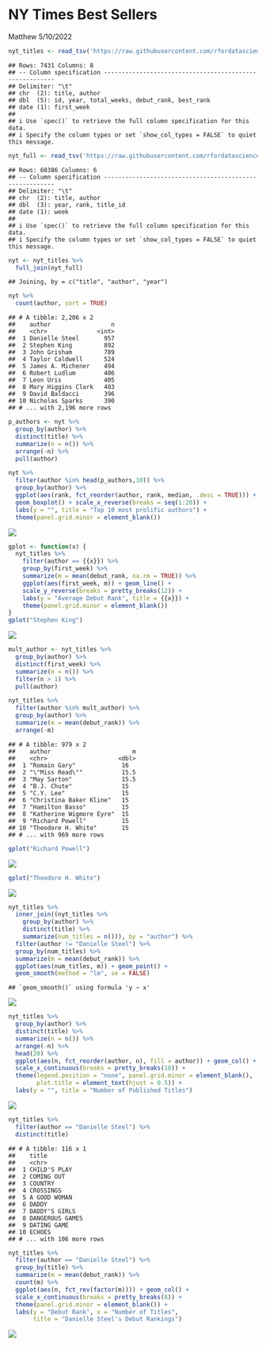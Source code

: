 NY Times Best Sellers
================
Matthew
5/10/2022

``` r
nyt_titles <- read_tsv('https://raw.githubusercontent.com/rfordatascience/tidytuesday/master/data/2022/2022-05-10/nyt_titles.tsv')
```

    ## Rows: 7431 Columns: 8
    ## -- Column specification --------------------------------------------------------
    ## Delimiter: "\t"
    ## chr  (2): title, author
    ## dbl  (5): id, year, total_weeks, debut_rank, best_rank
    ## date (1): first_week
    ## 
    ## i Use `spec()` to retrieve the full column specification for this data.
    ## i Specify the column types or set `show_col_types = FALSE` to quiet this message.

``` r
nyt_full <- read_tsv('https://raw.githubusercontent.com/rfordatascience/tidytuesday/master/data/2022/2022-05-10/nyt_full.tsv')
```

    ## Rows: 60386 Columns: 6
    ## -- Column specification --------------------------------------------------------
    ## Delimiter: "\t"
    ## chr  (2): title, author
    ## dbl  (3): year, rank, title_id
    ## date (1): week
    ## 
    ## i Use `spec()` to retrieve the full column specification for this data.
    ## i Specify the column types or set `show_col_types = FALSE` to quiet this message.

``` r
nyt <- nyt_titles %>% 
  full_join(nyt_full)
```

    ## Joining, by = c("title", "author", "year")

``` r
nyt %>% 
  count(author, sort = TRUE)
```

    ## # A tibble: 2,206 x 2
    ##    author                 n
    ##    <chr>              <int>
    ##  1 Danielle Steel       957
    ##  2 Stephen King         892
    ##  3 John Grisham         789
    ##  4 Taylor Caldwell      524
    ##  5 James A. Michener    494
    ##  6 Robert Ludlum        406
    ##  7 Leon Uris            405
    ##  8 Mary Higgins Clark   403
    ##  9 David Baldacci       396
    ## 10 Nicholas Sparks      390
    ## # ... with 2,196 more rows

``` r
p_authors <- nyt %>% 
  group_by(author) %>% 
  distinct(title) %>% 
  summarize(n = n()) %>% 
  arrange(-n) %>% 
  pull(author)

nyt %>% 
  filter(author %in% head(p_authors,10)) %>% 
  group_by(author) %>% 
  ggplot(aes(rank, fct_reorder(author, rank, median, .desc = TRUE))) +
  geom_boxplot() + scale_x_reverse(breaks = seq(1:20)) +
  labs(y = "", title = "Top 10 most prolific authors") +
  theme(panel.grid.minor = element_blank())
```

![](NYT-Best-Sellers_files/figure-gfm/unnamed-chunk-2-1.png)<!-- -->

``` r
gplot <- function(x) {
  nyt_titles %>% 
    filter(author == {{x}}) %>% 
    group_by(first_week) %>% 
    summarize(m = mean(debut_rank, na.rm = TRUE)) %>% 
    ggplot(aes(first_week, m)) + geom_line() +
    scale_y_reverse(breaks = pretty_breaks(12)) +
    labs(y = "Average Debut Rank", title = {{x}}) +
    theme(panel.grid.minor = element_blank())
}
gplot("Stephen King")
```

![](NYT-Best-Sellers_files/figure-gfm/unnamed-chunk-3-1.png)<!-- -->

``` r
mult_author <- nyt_titles %>% 
  group_by(author) %>% 
  distinct(first_week) %>% 
  summarize(n = n()) %>% 
  filter(n > 1) %>% 
  pull(author)

nyt_titles %>% 
  filter(author %in% mult_author) %>% 
  group_by(author) %>% 
  summarize(m = mean(debut_rank)) %>% 
  arrange(-m) 
```

    ## # A tibble: 979 x 2
    ##    author                       m
    ##    <chr>                    <dbl>
    ##  1 "Romain Gary"             16  
    ##  2 "\"Miss Read\""           15.5
    ##  3 "May Sarton"              15.5
    ##  4 "B.J. Chute"              15  
    ##  5 "C.Y. Lee"                15  
    ##  6 "Christina Baker Kline"   15  
    ##  7 "Hamilton Basso"          15  
    ##  8 "Katherine Wigmore Eyre"  15  
    ##  9 "Richard Powell"          15  
    ## 10 "Theodore H. White"       15  
    ## # ... with 969 more rows

``` r
gplot("Richard Powell")
```

![](NYT-Best-Sellers_files/figure-gfm/unnamed-chunk-4-1.png)<!-- -->

``` r
gplot("Theodore H. White")
```

![](NYT-Best-Sellers_files/figure-gfm/unnamed-chunk-4-2.png)<!-- -->

``` r
nyt_titles %>% 
  inner_join((nyt_titles %>% 
    group_by(author) %>% 
    distinct(title) %>% 
    summarize(num_titles = n())), by = "author") %>% 
  filter(author != "Danielle Steel") %>% 
  group_by(num_titles) %>% 
  summarize(m = mean(debut_rank)) %>% 
  ggplot(aes(num_titles, m)) + geom_point() +
  geom_smooth(method = "lm", se = FALSE)
```

    ## `geom_smooth()` using formula 'y ~ x'

![](NYT-Best-Sellers_files/figure-gfm/unnamed-chunk-5-1.png)<!-- -->

``` r
nyt_titles %>% 
  group_by(author) %>% 
  distinct(title) %>% 
  summarize(n = n()) %>% 
  arrange(-n) %>% 
  head(20) %>% 
  ggplot(aes(n, fct_reorder(author, n), fill = author)) + geom_col() +
  scale_x_continuous(breaks = pretty_breaks(10)) +
  theme(legend.position = "none", panel.grid.minor = element_blank(),
        plot.title = element_text(hjust = 0.5)) +
  labs(y = "", title = "Number of Published Titles")
```

![](NYT-Best-Sellers_files/figure-gfm/unnamed-chunk-6-1.png)<!-- -->

``` r
nyt_titles %>% 
  filter(author == "Danielle Steel") %>% 
  distinct(title)
```

    ## # A tibble: 116 x 1
    ##    title          
    ##    <chr>          
    ##  1 CHILD'S PLAY   
    ##  2 COMING OUT     
    ##  3 COUNTRY        
    ##  4 CROSSINGS      
    ##  5 A GOOD WOMAN   
    ##  6 DADDY          
    ##  7 DADDY'S GIRLS  
    ##  8 DANGEROUS GAMES
    ##  9 DATING GAME    
    ## 10 ECHOES         
    ## # ... with 106 more rows

``` r
nyt_titles %>% 
  filter(author == "Danielle Steel") %>% 
  group_by(title) %>% 
  summarize(m = mean(debut_rank)) %>% 
  count(m) %>% 
  ggplot(aes(n, fct_rev(factor(m)))) + geom_col() +
  scale_x_continuous(breaks = pretty_breaks(8)) +
  theme(panel.grid.minor = element_blank()) +
  labs(y = "Debut Rank", x = "Number of Titles", 
       title = "Danielle Steel's Debut Rankings")
```

![](NYT-Best-Sellers_files/figure-gfm/unnamed-chunk-7-1.png)<!-- -->
